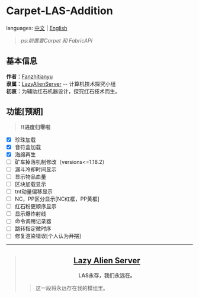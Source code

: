 # Carpet-LAS-Addition

languages: [中文](/README.md) | [English](/docs/en_us/README.md)
>*ps:前置要Carpet 和 FabricAPI*
>


## 基本信息
**作者**：[Fanzhitianyu](https://space.bilibili.com/3461569335790303)   
**隶属**：[LazyAlienServer](https://lazyalienserver.top/) -- 计算机技术探究小组   
**初衷**：为辅助红石机器设计，探究红石技术而生。

## **功能[预期]**
>**!!进度归零啦**
- [X] 珍珠加载
- [X] 音符盒加载
- [X] 海绵再生
- [ ] 矿车掉落机制修改（versions<=1.18.2）
- [ ] 漏斗冷却时间显示
- [ ] 显示物品血量
- [ ] 区块加载显示
- [ ] tnt动量偏移显示
- [ ] NC，PP区分显示[NC红框，PP黄框]
- [ ] 红石粉更顺序显示
- [ ] 显示爆炸射线
- [ ] 命令调用记录器
- [ ] 跳转指定微时序
- [ ] 修复渲染错误[个人认为~~开摆~~]

---
>##  [<center>**Lazy Alien Server**</center>](/LAS/Lazy-Alien-Server.md)
>  **<center>LAS永存，我们永远在。</center>**
>> 这一段将永远存在我的模组里。
